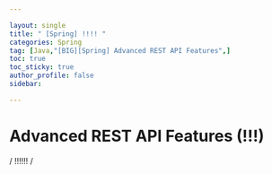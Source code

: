 ```yaml
---

layout: single
title: " [Spring] !!!! "
categories: Spring
tag: [Java,"[BIG][Spring] Advanced REST API Features",]
toc: true
toc_sticky: true
author_profile: false
sidebar:

---
```

# Advanced REST API Features (!!!)

/ !!!!!! /

